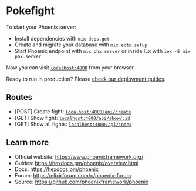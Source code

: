 # Pokefight

To start your Phoenix server:

  * Install dependencies with `mix deps.get`
  * Create and migrate your database with `mix ecto.setup`
  * Start Phoenix endpoint with `mix phx.server` or inside IEx with `iex -S mix phx.server`

Now you can visit [`localhost:4000`](http://localhost:4000) from your browser.

Ready to run in production? Please [check our deployment guides](https://hexdocs.pm/phoenix/deployment.html).

## Routes

  * [POST] Create fight: [`localhost:4000/api/create`](http://localhost:4000/api/create)
  * [GET] Show fight: [`localhost:4000/api/show/:id`](http://localhost:4000/api/show/1)
  * [GET] Show all fights: [`localhost:4000/api/index`](http://localhost:4000/api/index)

## Learn more

  * Official website: https://www.phoenixframework.org/
  * Guides: https://hexdocs.pm/phoenix/overview.html
  * Docs: https://hexdocs.pm/phoenix
  * Forum: https://elixirforum.com/c/phoenix-forum
  * Source: https://github.com/phoenixframework/phoenix
